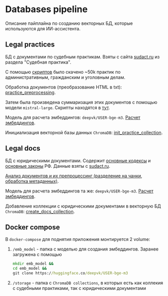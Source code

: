 # Databases pipeline

Описание пайплайна по созданию векторных БД, которые используются для ИИ-ассистента.

## Legal practices

БД с документами по судебным практикам. Взяты с сайта [sudact.ru](https://sudact.ru/) из раздела "Судебная практика".

С помощью [скриптов](/practices/parsing/) было скачено ~50k практик по административным, гражданским и уголовным делам.

Обработка документов (преобразование HTML в txt): [practice_preprocessing](/practices/practice_preprocessing.ipynb).

Затем была произведена суммаризация этих документов с помощью модели `mistral-large`. Скрипты находятся в [тут](/practices/summarization/).

Модель для расчета эмбеддингов: `deepvk/USER-bge-m3`. [Расчет эмбеддингов](/practices/calculate_embeddings.ipynb).

Инициализация векторной базы данных `ChromaDB`: [init_practice_collection](/practices/create_practice_collection.ipynb).

## Legal docs

БД с юридическими документами. Содержит [основные кодексы](/docs/codexes.json) и [основные законы](/docs/laws.json) РФ. Данные взяты с [sudact.ru](https://sudact.ru/law/?law-txt=&law-date_from=&law-date_to=).

[Анализ документов и их препроцессинг (разделение на чанки, обработка метаданных)](/docs/preprocessing.ipynb).

Модель для расчета эмбеддингов та же: `deepvk/USER-bge-m3`. [Расчет эмбеддингов](/docs/calculate_embeddings.ipynb).

Добавление коллекции с юридическими документами в векторную БД `ChromaDB`: [create_docs_collection](/docs/create_docs_collection.ipynb).

## Docker compose

В `docker-compose` для поднятия приложения монтируется 2 volume:

1. `/emb_model` - папка с моделью для создания эмбеддингов. Заранее загружена с помощью

    ```cmd
    mkdir emb_model &&
    cd emb_model &&
    git clone https://huggingface.co/deepvk/USER-bge-m3
    ```

2. `/storage` - папка с `ChromaDB collections`, в которых есть как коллекия с судебными практиками, так с юридическими документами
